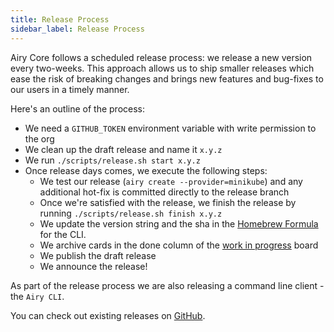 ```yaml
---
title: Release Process
sidebar_label: Release Process
---
```


Airy Core follows a scheduled release process: we release a new version every
two-weeks. This approach allows us to ship smaller releases which ease the risk
of breaking changes and brings new features and bug-fixes to our users in a
timely manner.

Here's an outline of the process:

- We need a `GITHUB_TOKEN` environment variable with write permission to the org
- We clean up the draft release and name it `x.y.z`
- We run `./scripts/release.sh start x.y.z`
- Once release days comes, we execute the following steps:
  - We test our release (`airy create --provider=minikube`) and any
    additional hot-fix is committed directly to the release branch
  - Once we're satisfied with the release, we finish the release by running `./scripts/release.sh finish x.y.z`
  - We update the version string and the sha in the [Homebrew Formula](https://github.com/airyhq/homebrew-airy/blob/main/Formula/cli.rb) for the CLI.
  - We archive cards in the done column of the [work in progress](https://github.com/airyhq/airy/projects/1) board
  - We publish the draft release
  - We announce the release!

As part of the release process we are also releasing a command line client - the `Airy CLI`.

You can check out existing releases on [GitHub](https://github.com/airyhq/airy/releases).
